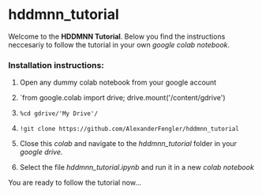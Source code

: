 # hddmnn_tutorial

Welcome to the **HDDMNN Tutorial**. Below you find the instructions neccesariy to follow the tutorial in your own *google colab notebook*.

### Installation instructions:

1. Open any dummy colab notebook from your google account

2. `from google.colab import drive; drive.mount('/content/gdrive')

3. `%cd gdrive/'My Drive'/`

4. `!git clone https://github.com/AlexanderFengler/hddmnn_tutorial`

5. Close this *colab* and navigate to the *hddmnn_tutorial* folder in your *google drive*.

6. Select the file *hddmnn_tutorial.ipynb* and run it in a new *colab notebook*

You are ready to follow the tutorial now... 
